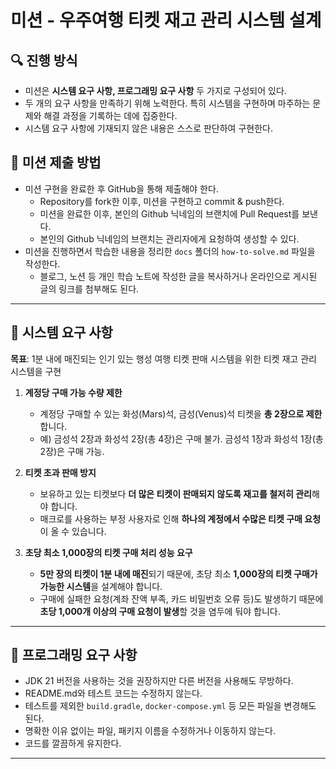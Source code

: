 # 미션 - 우주여행 티켓 재고 관리 시스템 설계

## 🔍 진행 방식

- 미션은 **시스템 요구 사항, 프로그래밍 요구 사항** 두 가지로 구성되어 있다.
- 두 개의 요구 사항을 만족하기 위해 노력한다. 특히 시스템을 구현하며 마주하는 문제와 해결 과정을 기록하는 데에 집중한다. 
- 시스템 요구 사항에 기재되지 않은 내용은 스스로 판단하여 구현한다.

## 📮 미션 제출 방법

- 미션 구현을 완료한 후 GitHub을 통해 제출해야 한다.
    - Repository를 fork한 이후, 미션을 구현하고 commit & push한다.
    - 미션을 완료한 이후, 본인의 Github 닉네임의 브랜치에 Pull Request를 보낸다.
    - 본인의 Github 닉네임의 브랜치는 관리자에게 요청하여 생성할 수 있다.
- 미션을 진행하면서 학습한 내용을 정리한 `docs` 폴더의 `how-to-solve.md` 파일을 작성한다.
    - 블로그, 노션 등 개인 학습 노트에 작성한 글을 복사하거나 온라인으로 게시된 글의 링크를 첨부해도 된다. 

---

## 🚀 시스템 요구 사항

**목표**: 1분 내에 매진되는 인기 있는 행성 여행 티켓 판매 시스템을 위한 티켓 재고 관리 시스템을 구현

1. **계정당 구매 가능 수량 제한**
    - 계정당 구매할 수 있는 화성(Mars)석, 금성(Venus)석 티켓을 **총 2장으로 제한**합니다.
    - 예) 금성석 2장과 화성석 2장(총 4장)은 구매 불가. 금성석 1장과 화성석 1장(총 2장)은 구매 가능.

2. **티켓 초과 판매 방지**
    - 보유하고 있는 티켓보다 **더 많은 티켓이 판매되지 않도록 재고를 철저히 관리**해야 합니다.
    - 매크로를 사용하는 부정 사용자로 인해 **하나의 계정에서 수많은 티켓 구매 요청**이 올 수 있습니다.

3. **초당 최소 1,000장의 티켓 구매 처리 성능 요구**
    - **5만 장의 티켓이 1분 내에 매진**되기 때문에, 초당 최소 **1,000장의 티켓 구매가 가능한 시스템**을 설계해야 합니다.
    - 구매에 실패한 요청(계좌 잔액 부족, 카드 비밀번호 오류 등)도 발생하기 때문에 **초당 1,000개 이상의 구매 요청이 발생**할 것을 염두에 둬야 합니다.

---

## 🎯 프로그래밍 요구 사항

- JDK 21 버전을 사용하는 것을 권장하지만 다른 버전을 사용해도 무방하다.
- README.md와 테스트 코드는 수정하지 않는다. 
- 테스트를 제외한 `build.gradle`, `docker-compose.yml` 등 모든 파일을 변경해도 된다. 
- 명확한 이유 없이는 파일, 패키지 이름을 수정하거나 이동하지 않는다.
- 코드를 깔끔하게 유지한다.

---
